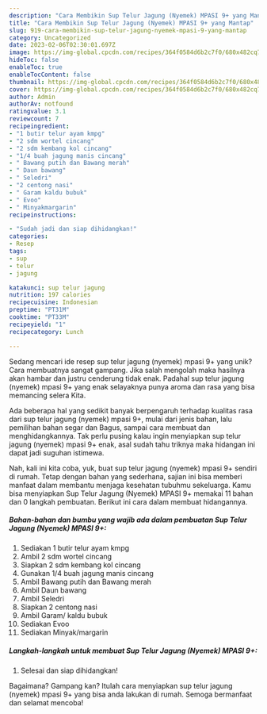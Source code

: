 ```yaml
---
description: "Cara Membikin Sup Telur Jagung (Nyemek) MPASI 9+ yang Mantap"
title: "Cara Membikin Sup Telur Jagung (Nyemek) MPASI 9+ yang Mantap"
slug: 919-cara-membikin-sup-telur-jagung-nyemek-mpasi-9-yang-mantap
category: Uncategorized
date: 2023-02-06T02:30:01.697Z
image: https://img-global.cpcdn.com/recipes/364f0584d6b2c7f0/680x482cq70/sup-telur-jagung-nyemek-mpasi-9-foto-resep-utama.jpg
hideToc: false
enableToc: true
enableTocContent: false
thumbnail: https://img-global.cpcdn.com/recipes/364f0584d6b2c7f0/680x482cq70/sup-telur-jagung-nyemek-mpasi-9-foto-resep-utama.jpg
cover: https://img-global.cpcdn.com/recipes/364f0584d6b2c7f0/680x482cq70/sup-telur-jagung-nyemek-mpasi-9-foto-resep-utama.jpg
author: Admin
authorAv: notfound
ratingvalue: 3.1
reviewcount: 7
recipeingredient:
- "1 butir telur ayam kmpg"
- "2 sdm wortel cincang"
- "2 sdm kembang kol cincang"
- "1/4 buah jagung manis cincang"
- " Bawang putih dan Bawang merah"
- " Daun bawang"
- " Seledri"
- "2 centong nasi"
- " Garam kaldu bubuk"
- " Evoo"
- " Minyakmargarin"
recipeinstructions:

- "Sudah jadi dan siap dihidangkan!"
categories:
- Resep
tags:
- sup
- telur
- jagung

katakunci: sup telur jagung 
nutrition: 197 calories
recipecuisine: Indonesian
preptime: "PT31M"
cooktime: "PT33M"
recipeyield: "1"
recipecategory: Lunch

---
```





Sedang mencari ide resep sup telur jagung (nyemek) mpasi 9+ yang unik? Cara membuatnya sangat gampang. Jika salah mengolah maka hasilnya akan hambar dan justru cenderung tidak enak. Padahal sup telur jagung (nyemek) mpasi 9+ yang enak selayaknya punya aroma dan rasa yang bisa memancing selera Kita.





Ada beberapa hal yang sedikit banyak berpengaruh terhadap kualitas rasa dari sup telur jagung (nyemek) mpasi 9+, mulai dari jenis bahan, lalu pemilihan bahan segar dan Bagus, sampai cara membuat dan menghidangkannya. Tak perlu pusing kalau ingin menyiapkan sup telur jagung (nyemek) mpasi 9+ enak,      asal sudah tahu triknya maka hidangan ini dapat jadi suguhan istimewa.





















Nah, kali ini kita coba, yuk, buat sup telur jagung (nyemek) mpasi 9+ sendiri di rumah. Tetap dengan bahan yang sederhana, sajian ini bisa memberi manfaat dalam membantu menjaga kesehatan tubuhmu sekeluarga. Kamu bisa menyiapkan Sup Telur Jagung (Nyemek) MPASI 9+ memakai 11 bahan dan 0 langkah pembuatan. Berikut ini cara dalam membuat hidangannya.

<!--inarticleads1-->

##### Bahan-bahan dan bumbu yang wajib ada dalam pembuatan Sup Telur Jagung (Nyemek) MPASI 9+:

1. Sediakan 1 butir telur ayam kmpg
1. Ambil 2 sdm wortel cincang
1. Siapkan 2 sdm kembang kol cincang
1. Gunakan 1/4 buah jagung manis cincang
1. Ambil  Bawang putih dan Bawang merah
1. Ambil  Daun bawang
1. Ambil  Seledri
1. Siapkan 2 centong nasi
1. Ambil  Garam/ kaldu bubuk
1. Sediakan  Evoo
1. Sediakan  Minyak/margarin




<!--inarticleads2-->

##### Langkah-langkah untuk membuat Sup Telur Jagung (Nyemek) MPASI 9+:


1. Selesai dan siap dihidangkan!



Bagaimana? Gampang kan? Itulah cara menyiapkan sup telur jagung (nyemek) mpasi 9+ yang bisa anda lakukan di rumah. Semoga bermanfaat dan selamat mencoba!
